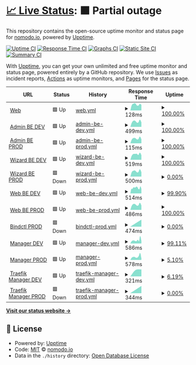 # [📈 Live Status](https://status.nomodo.io): <!--live status--> **🟧 Partial outage**

This repository contains the open-source uptime monitor and status page for [nomodo.io](https://nomodo.io), powered by [Upptime](https://github.com/upptime/upptime).

[![Uptime CI](https://github.com/nomodoio/bug-free-train/workflows/Uptime%20CI/badge.svg)](https://github.com/nomodoio/bug-free-train/actions?query=workflow%3A%22Uptime+CI%22)
[![Response Time CI](https://github.com/nomodoio/bug-free-train/workflows/Response%20Time%20CI/badge.svg)](https://github.com/nomodoio/bug-free-train/actions?query=workflow%3A%22Response+Time+CI%22)
[![Graphs CI](https://github.com/nomodoio/bug-free-train/workflows/Graphs%20CI/badge.svg)](https://github.com/nomodoio/bug-free-train/actions?query=workflow%3A%22Graphs+CI%22)
[![Static Site CI](https://github.com/nomodoio/bug-free-train/workflows/Static%20Site%20CI/badge.svg)](https://github.com/nomodoio/bug-free-train/actions?query=workflow%3A%22Static+Site+CI%22)
[![Summary CI](https://github.com/nomodoio/bug-free-train/workflows/Summary%20CI/badge.svg)](https://github.com/nomodoio/bug-free-train/actions?query=workflow%3A%22Summary+CI%22)

With [Upptime](https://upptime.js.org), you can get your own unlimited and free uptime monitor and status page, powered entirely by a GitHub repository. We use [Issues](https://github.com/nomodoio/bug-free-train/issues) as incident reports, [Actions](https://github.com/nomodoio/bug-free-train/actions) as uptime monitors, and [Pages](https://status.nomodo.io) for the status page.

<!--start: status pages-->
<!-- This summary is generated by Upptime (https://github.com/upptime/upptime) -->
<!-- Do not edit this manually, your changes will be overwritten -->
<!-- prettier-ignore -->
| URL | Status | History | Response Time | Uptime |
| --- | ------ | ------- | ------------- | ------ |
| <img alt="" src="https://icons.duckduckgo.com/ip3/nomodo.io.ico" height="13"> [Web](https://nomodo.io) | 🟩 Up | [web.yml](https://github.com/nomodoio/bug-free-train/commits/HEAD/history/web.yml) | <details><summary><img alt="Response time graph" src="./graphs/web/response-time-week.png" height="20"> 128ms</summary><br><a href="https://status.nomodo.io/history/web"><img alt="Response time 158" src="https://img.shields.io/endpoint?url=https%3A%2F%2Fraw.githubusercontent.com%2Fnomodoio%2Fbug-free-train%2FHEAD%2Fapi%2Fweb%2Fresponse-time.json"></a><br><a href="https://status.nomodo.io/history/web"><img alt="24-hour response time 121" src="https://img.shields.io/endpoint?url=https%3A%2F%2Fraw.githubusercontent.com%2Fnomodoio%2Fbug-free-train%2FHEAD%2Fapi%2Fweb%2Fresponse-time-day.json"></a><br><a href="https://status.nomodo.io/history/web"><img alt="7-day response time 128" src="https://img.shields.io/endpoint?url=https%3A%2F%2Fraw.githubusercontent.com%2Fnomodoio%2Fbug-free-train%2FHEAD%2Fapi%2Fweb%2Fresponse-time-week.json"></a><br><a href="https://status.nomodo.io/history/web"><img alt="30-day response time 152" src="https://img.shields.io/endpoint?url=https%3A%2F%2Fraw.githubusercontent.com%2Fnomodoio%2Fbug-free-train%2FHEAD%2Fapi%2Fweb%2Fresponse-time-month.json"></a><br><a href="https://status.nomodo.io/history/web"><img alt="1-year response time 158" src="https://img.shields.io/endpoint?url=https%3A%2F%2Fraw.githubusercontent.com%2Fnomodoio%2Fbug-free-train%2FHEAD%2Fapi%2Fweb%2Fresponse-time-year.json"></a></details> | <details><summary><a href="https://status.nomodo.io/history/web">100.00%</a></summary><a href="https://status.nomodo.io/history/web"><img alt="All-time uptime 100.00%" src="https://img.shields.io/endpoint?url=https%3A%2F%2Fraw.githubusercontent.com%2Fnomodoio%2Fbug-free-train%2FHEAD%2Fapi%2Fweb%2Fuptime.json"></a><br><a href="https://status.nomodo.io/history/web"><img alt="24-hour uptime 100.00%" src="https://img.shields.io/endpoint?url=https%3A%2F%2Fraw.githubusercontent.com%2Fnomodoio%2Fbug-free-train%2FHEAD%2Fapi%2Fweb%2Fuptime-day.json"></a><br><a href="https://status.nomodo.io/history/web"><img alt="7-day uptime 100.00%" src="https://img.shields.io/endpoint?url=https%3A%2F%2Fraw.githubusercontent.com%2Fnomodoio%2Fbug-free-train%2FHEAD%2Fapi%2Fweb%2Fuptime-week.json"></a><br><a href="https://status.nomodo.io/history/web"><img alt="30-day uptime 100.00%" src="https://img.shields.io/endpoint?url=https%3A%2F%2Fraw.githubusercontent.com%2Fnomodoio%2Fbug-free-train%2FHEAD%2Fapi%2Fweb%2Fuptime-month.json"></a><br><a href="https://status.nomodo.io/history/web"><img alt="1-year uptime 100.00%" src="https://img.shields.io/endpoint?url=https%3A%2F%2Fraw.githubusercontent.com%2Fnomodoio%2Fbug-free-train%2FHEAD%2Fapi%2Fweb%2Fuptime-year.json"></a></details>
| <img alt="" src="https://icons.duckduckgo.com/ip3/adminbe-prod.nomodo.io.ico" height="13"> [Admin BE DEV](https://adminbe-prod.nomodo.io/health) | 🟩 Up | [admin-be-dev.yml](https://github.com/nomodoio/bug-free-train/commits/HEAD/history/admin-be-dev.yml) | <details><summary><img alt="Response time graph" src="./graphs/admin-be-dev/response-time-week.png" height="20"> 499ms</summary><br><a href="https://status.nomodo.io/history/admin-be-dev"><img alt="Response time 548" src="https://img.shields.io/endpoint?url=https%3A%2F%2Fraw.githubusercontent.com%2Fnomodoio%2Fbug-free-train%2FHEAD%2Fapi%2Fadmin-be-dev%2Fresponse-time.json"></a><br><a href="https://status.nomodo.io/history/admin-be-dev"><img alt="24-hour response time 423" src="https://img.shields.io/endpoint?url=https%3A%2F%2Fraw.githubusercontent.com%2Fnomodoio%2Fbug-free-train%2FHEAD%2Fapi%2Fadmin-be-dev%2Fresponse-time-day.json"></a><br><a href="https://status.nomodo.io/history/admin-be-dev"><img alt="7-day response time 499" src="https://img.shields.io/endpoint?url=https%3A%2F%2Fraw.githubusercontent.com%2Fnomodoio%2Fbug-free-train%2FHEAD%2Fapi%2Fadmin-be-dev%2Fresponse-time-week.json"></a><br><a href="https://status.nomodo.io/history/admin-be-dev"><img alt="30-day response time 540" src="https://img.shields.io/endpoint?url=https%3A%2F%2Fraw.githubusercontent.com%2Fnomodoio%2Fbug-free-train%2FHEAD%2Fapi%2Fadmin-be-dev%2Fresponse-time-month.json"></a><br><a href="https://status.nomodo.io/history/admin-be-dev"><img alt="1-year response time 548" src="https://img.shields.io/endpoint?url=https%3A%2F%2Fraw.githubusercontent.com%2Fnomodoio%2Fbug-free-train%2FHEAD%2Fapi%2Fadmin-be-dev%2Fresponse-time-year.json"></a></details> | <details><summary><a href="https://status.nomodo.io/history/admin-be-dev">100.00%</a></summary><a href="https://status.nomodo.io/history/admin-be-dev"><img alt="All-time uptime 99.98%" src="https://img.shields.io/endpoint?url=https%3A%2F%2Fraw.githubusercontent.com%2Fnomodoio%2Fbug-free-train%2FHEAD%2Fapi%2Fadmin-be-dev%2Fuptime.json"></a><br><a href="https://status.nomodo.io/history/admin-be-dev"><img alt="24-hour uptime 100.00%" src="https://img.shields.io/endpoint?url=https%3A%2F%2Fraw.githubusercontent.com%2Fnomodoio%2Fbug-free-train%2FHEAD%2Fapi%2Fadmin-be-dev%2Fuptime-day.json"></a><br><a href="https://status.nomodo.io/history/admin-be-dev"><img alt="7-day uptime 100.00%" src="https://img.shields.io/endpoint?url=https%3A%2F%2Fraw.githubusercontent.com%2Fnomodoio%2Fbug-free-train%2FHEAD%2Fapi%2Fadmin-be-dev%2Fuptime-week.json"></a><br><a href="https://status.nomodo.io/history/admin-be-dev"><img alt="30-day uptime 100.00%" src="https://img.shields.io/endpoint?url=https%3A%2F%2Fraw.githubusercontent.com%2Fnomodoio%2Fbug-free-train%2FHEAD%2Fapi%2Fadmin-be-dev%2Fuptime-month.json"></a><br><a href="https://status.nomodo.io/history/admin-be-dev"><img alt="1-year uptime 99.98%" src="https://img.shields.io/endpoint?url=https%3A%2F%2Fraw.githubusercontent.com%2Fnomodoio%2Fbug-free-train%2FHEAD%2Fapi%2Fadmin-be-dev%2Fuptime-year.json"></a></details>
| <img alt="" src="https://icons.duckduckgo.com/ip3/adminbe-prod.nomodo.io.ico" height="13"> [Admin BE PROD](https://adminbe-prod.nomodo.io/health) | 🟩 Up | [admin-be-prod.yml](https://github.com/nomodoio/bug-free-train/commits/HEAD/history/admin-be-prod.yml) | <details><summary><img alt="Response time graph" src="./graphs/admin-be-prod/response-time-week.png" height="20"> 115ms</summary><br><a href="https://status.nomodo.io/history/admin-be-prod"><img alt="Response time 127" src="https://img.shields.io/endpoint?url=https%3A%2F%2Fraw.githubusercontent.com%2Fnomodoio%2Fbug-free-train%2FHEAD%2Fapi%2Fadmin-be-prod%2Fresponse-time.json"></a><br><a href="https://status.nomodo.io/history/admin-be-prod"><img alt="24-hour response time 97" src="https://img.shields.io/endpoint?url=https%3A%2F%2Fraw.githubusercontent.com%2Fnomodoio%2Fbug-free-train%2FHEAD%2Fapi%2Fadmin-be-prod%2Fresponse-time-day.json"></a><br><a href="https://status.nomodo.io/history/admin-be-prod"><img alt="7-day response time 115" src="https://img.shields.io/endpoint?url=https%3A%2F%2Fraw.githubusercontent.com%2Fnomodoio%2Fbug-free-train%2FHEAD%2Fapi%2Fadmin-be-prod%2Fresponse-time-week.json"></a><br><a href="https://status.nomodo.io/history/admin-be-prod"><img alt="30-day response time 125" src="https://img.shields.io/endpoint?url=https%3A%2F%2Fraw.githubusercontent.com%2Fnomodoio%2Fbug-free-train%2FHEAD%2Fapi%2Fadmin-be-prod%2Fresponse-time-month.json"></a><br><a href="https://status.nomodo.io/history/admin-be-prod"><img alt="1-year response time 127" src="https://img.shields.io/endpoint?url=https%3A%2F%2Fraw.githubusercontent.com%2Fnomodoio%2Fbug-free-train%2FHEAD%2Fapi%2Fadmin-be-prod%2Fresponse-time-year.json"></a></details> | <details><summary><a href="https://status.nomodo.io/history/admin-be-prod">100.00%</a></summary><a href="https://status.nomodo.io/history/admin-be-prod"><img alt="All-time uptime 99.98%" src="https://img.shields.io/endpoint?url=https%3A%2F%2Fraw.githubusercontent.com%2Fnomodoio%2Fbug-free-train%2FHEAD%2Fapi%2Fadmin-be-prod%2Fuptime.json"></a><br><a href="https://status.nomodo.io/history/admin-be-prod"><img alt="24-hour uptime 100.00%" src="https://img.shields.io/endpoint?url=https%3A%2F%2Fraw.githubusercontent.com%2Fnomodoio%2Fbug-free-train%2FHEAD%2Fapi%2Fadmin-be-prod%2Fuptime-day.json"></a><br><a href="https://status.nomodo.io/history/admin-be-prod"><img alt="7-day uptime 100.00%" src="https://img.shields.io/endpoint?url=https%3A%2F%2Fraw.githubusercontent.com%2Fnomodoio%2Fbug-free-train%2FHEAD%2Fapi%2Fadmin-be-prod%2Fuptime-week.json"></a><br><a href="https://status.nomodo.io/history/admin-be-prod"><img alt="30-day uptime 100.00%" src="https://img.shields.io/endpoint?url=https%3A%2F%2Fraw.githubusercontent.com%2Fnomodoio%2Fbug-free-train%2FHEAD%2Fapi%2Fadmin-be-prod%2Fuptime-month.json"></a><br><a href="https://status.nomodo.io/history/admin-be-prod"><img alt="1-year uptime 99.98%" src="https://img.shields.io/endpoint?url=https%3A%2F%2Fraw.githubusercontent.com%2Fnomodoio%2Fbug-free-train%2FHEAD%2Fapi%2Fadmin-be-prod%2Fuptime-year.json"></a></details>
| <img alt="" src="https://icons.duckduckgo.com/ip3/wizardbe-dev.nomodo.io.ico" height="13"> [Wizard BE DEV](https://wizardbe-dev.nomodo.io/health) | 🟩 Up | [wizard-be-dev.yml](https://github.com/nomodoio/bug-free-train/commits/HEAD/history/wizard-be-dev.yml) | <details><summary><img alt="Response time graph" src="./graphs/wizard-be-dev/response-time-week.png" height="20"> 519ms</summary><br><a href="https://status.nomodo.io/history/wizard-be-dev"><img alt="Response time 546" src="https://img.shields.io/endpoint?url=https%3A%2F%2Fraw.githubusercontent.com%2Fnomodoio%2Fbug-free-train%2FHEAD%2Fapi%2Fwizard-be-dev%2Fresponse-time.json"></a><br><a href="https://status.nomodo.io/history/wizard-be-dev"><img alt="24-hour response time 432" src="https://img.shields.io/endpoint?url=https%3A%2F%2Fraw.githubusercontent.com%2Fnomodoio%2Fbug-free-train%2FHEAD%2Fapi%2Fwizard-be-dev%2Fresponse-time-day.json"></a><br><a href="https://status.nomodo.io/history/wizard-be-dev"><img alt="7-day response time 519" src="https://img.shields.io/endpoint?url=https%3A%2F%2Fraw.githubusercontent.com%2Fnomodoio%2Fbug-free-train%2FHEAD%2Fapi%2Fwizard-be-dev%2Fresponse-time-week.json"></a><br><a href="https://status.nomodo.io/history/wizard-be-dev"><img alt="30-day response time 546" src="https://img.shields.io/endpoint?url=https%3A%2F%2Fraw.githubusercontent.com%2Fnomodoio%2Fbug-free-train%2FHEAD%2Fapi%2Fwizard-be-dev%2Fresponse-time-month.json"></a><br><a href="https://status.nomodo.io/history/wizard-be-dev"><img alt="1-year response time 546" src="https://img.shields.io/endpoint?url=https%3A%2F%2Fraw.githubusercontent.com%2Fnomodoio%2Fbug-free-train%2FHEAD%2Fapi%2Fwizard-be-dev%2Fresponse-time-year.json"></a></details> | <details><summary><a href="https://status.nomodo.io/history/wizard-be-dev">100.00%</a></summary><a href="https://status.nomodo.io/history/wizard-be-dev"><img alt="All-time uptime 99.97%" src="https://img.shields.io/endpoint?url=https%3A%2F%2Fraw.githubusercontent.com%2Fnomodoio%2Fbug-free-train%2FHEAD%2Fapi%2Fwizard-be-dev%2Fuptime.json"></a><br><a href="https://status.nomodo.io/history/wizard-be-dev"><img alt="24-hour uptime 100.00%" src="https://img.shields.io/endpoint?url=https%3A%2F%2Fraw.githubusercontent.com%2Fnomodoio%2Fbug-free-train%2FHEAD%2Fapi%2Fwizard-be-dev%2Fuptime-day.json"></a><br><a href="https://status.nomodo.io/history/wizard-be-dev"><img alt="7-day uptime 100.00%" src="https://img.shields.io/endpoint?url=https%3A%2F%2Fraw.githubusercontent.com%2Fnomodoio%2Fbug-free-train%2FHEAD%2Fapi%2Fwizard-be-dev%2Fuptime-week.json"></a><br><a href="https://status.nomodo.io/history/wizard-be-dev"><img alt="30-day uptime 99.98%" src="https://img.shields.io/endpoint?url=https%3A%2F%2Fraw.githubusercontent.com%2Fnomodoio%2Fbug-free-train%2FHEAD%2Fapi%2Fwizard-be-dev%2Fuptime-month.json"></a><br><a href="https://status.nomodo.io/history/wizard-be-dev"><img alt="1-year uptime 99.97%" src="https://img.shields.io/endpoint?url=https%3A%2F%2Fraw.githubusercontent.com%2Fnomodoio%2Fbug-free-train%2FHEAD%2Fapi%2Fwizard-be-dev%2Fuptime-year.json"></a></details>
| <img alt="" src="https://icons.duckduckgo.com/ip3/wizardbe-prod.nomodo.io.ico" height="13"> [Wizard BE PROD](https://wizardbe-prod.nomodo.io/health) | 🟥 Down | [wizard-be-prod.yml](https://github.com/nomodoio/bug-free-train/commits/HEAD/history/wizard-be-prod.yml) | <details><summary><img alt="Response time graph" src="./graphs/wizard-be-prod/response-time-week.png" height="20"> 500ms</summary><br><a href="https://status.nomodo.io/history/wizard-be-prod"><img alt="Response time 545" src="https://img.shields.io/endpoint?url=https%3A%2F%2Fraw.githubusercontent.com%2Fnomodoio%2Fbug-free-train%2FHEAD%2Fapi%2Fwizard-be-prod%2Fresponse-time.json"></a><br><a href="https://status.nomodo.io/history/wizard-be-prod"><img alt="24-hour response time 415" src="https://img.shields.io/endpoint?url=https%3A%2F%2Fraw.githubusercontent.com%2Fnomodoio%2Fbug-free-train%2FHEAD%2Fapi%2Fwizard-be-prod%2Fresponse-time-day.json"></a><br><a href="https://status.nomodo.io/history/wizard-be-prod"><img alt="7-day response time 500" src="https://img.shields.io/endpoint?url=https%3A%2F%2Fraw.githubusercontent.com%2Fnomodoio%2Fbug-free-train%2FHEAD%2Fapi%2Fwizard-be-prod%2Fresponse-time-week.json"></a><br><a href="https://status.nomodo.io/history/wizard-be-prod"><img alt="30-day response time 540" src="https://img.shields.io/endpoint?url=https%3A%2F%2Fraw.githubusercontent.com%2Fnomodoio%2Fbug-free-train%2FHEAD%2Fapi%2Fwizard-be-prod%2Fresponse-time-month.json"></a><br><a href="https://status.nomodo.io/history/wizard-be-prod"><img alt="1-year response time 545" src="https://img.shields.io/endpoint?url=https%3A%2F%2Fraw.githubusercontent.com%2Fnomodoio%2Fbug-free-train%2FHEAD%2Fapi%2Fwizard-be-prod%2Fresponse-time-year.json"></a></details> | <details><summary><a href="https://status.nomodo.io/history/wizard-be-prod">0.00%</a></summary><a href="https://status.nomodo.io/history/wizard-be-prod"><img alt="All-time uptime 68.68%" src="https://img.shields.io/endpoint?url=https%3A%2F%2Fraw.githubusercontent.com%2Fnomodoio%2Fbug-free-train%2FHEAD%2Fapi%2Fwizard-be-prod%2Fuptime.json"></a><br><a href="https://status.nomodo.io/history/wizard-be-prod"><img alt="24-hour uptime 0.00%" src="https://img.shields.io/endpoint?url=https%3A%2F%2Fraw.githubusercontent.com%2Fnomodoio%2Fbug-free-train%2FHEAD%2Fapi%2Fwizard-be-prod%2Fuptime-day.json"></a><br><a href="https://status.nomodo.io/history/wizard-be-prod"><img alt="7-day uptime 0.00%" src="https://img.shields.io/endpoint?url=https%3A%2F%2Fraw.githubusercontent.com%2Fnomodoio%2Fbug-free-train%2FHEAD%2Fapi%2Fwizard-be-prod%2Fuptime-week.json"></a><br><a href="https://status.nomodo.io/history/wizard-be-prod"><img alt="30-day uptime 29.69%" src="https://img.shields.io/endpoint?url=https%3A%2F%2Fraw.githubusercontent.com%2Fnomodoio%2Fbug-free-train%2FHEAD%2Fapi%2Fwizard-be-prod%2Fuptime-month.json"></a><br><a href="https://status.nomodo.io/history/wizard-be-prod"><img alt="1-year uptime 68.68%" src="https://img.shields.io/endpoint?url=https%3A%2F%2Fraw.githubusercontent.com%2Fnomodoio%2Fbug-free-train%2FHEAD%2Fapi%2Fwizard-be-prod%2Fuptime-year.json"></a></details>
| <img alt="" src="https://icons.duckduckgo.com/ip3/webbe-dev.nomodo.io.ico" height="13"> [Web BE DEV](https://webbe-dev.nomodo.io/health) | 🟩 Up | [web-be-dev.yml](https://github.com/nomodoio/bug-free-train/commits/HEAD/history/web-be-dev.yml) | <details><summary><img alt="Response time graph" src="./graphs/web-be-dev/response-time-week.png" height="20"> 514ms</summary><br><a href="https://status.nomodo.io/history/web-be-dev"><img alt="Response time 549" src="https://img.shields.io/endpoint?url=https%3A%2F%2Fraw.githubusercontent.com%2Fnomodoio%2Fbug-free-train%2FHEAD%2Fapi%2Fweb-be-dev%2Fresponse-time.json"></a><br><a href="https://status.nomodo.io/history/web-be-dev"><img alt="24-hour response time 414" src="https://img.shields.io/endpoint?url=https%3A%2F%2Fraw.githubusercontent.com%2Fnomodoio%2Fbug-free-train%2FHEAD%2Fapi%2Fweb-be-dev%2Fresponse-time-day.json"></a><br><a href="https://status.nomodo.io/history/web-be-dev"><img alt="7-day response time 514" src="https://img.shields.io/endpoint?url=https%3A%2F%2Fraw.githubusercontent.com%2Fnomodoio%2Fbug-free-train%2FHEAD%2Fapi%2Fweb-be-dev%2Fresponse-time-week.json"></a><br><a href="https://status.nomodo.io/history/web-be-dev"><img alt="30-day response time 551" src="https://img.shields.io/endpoint?url=https%3A%2F%2Fraw.githubusercontent.com%2Fnomodoio%2Fbug-free-train%2FHEAD%2Fapi%2Fweb-be-dev%2Fresponse-time-month.json"></a><br><a href="https://status.nomodo.io/history/web-be-dev"><img alt="1-year response time 549" src="https://img.shields.io/endpoint?url=https%3A%2F%2Fraw.githubusercontent.com%2Fnomodoio%2Fbug-free-train%2FHEAD%2Fapi%2Fweb-be-dev%2Fresponse-time-year.json"></a></details> | <details><summary><a href="https://status.nomodo.io/history/web-be-dev">99.90%</a></summary><a href="https://status.nomodo.io/history/web-be-dev"><img alt="All-time uptime 99.97%" src="https://img.shields.io/endpoint?url=https%3A%2F%2Fraw.githubusercontent.com%2Fnomodoio%2Fbug-free-train%2FHEAD%2Fapi%2Fweb-be-dev%2Fuptime.json"></a><br><a href="https://status.nomodo.io/history/web-be-dev"><img alt="24-hour uptime 100.00%" src="https://img.shields.io/endpoint?url=https%3A%2F%2Fraw.githubusercontent.com%2Fnomodoio%2Fbug-free-train%2FHEAD%2Fapi%2Fweb-be-dev%2Fuptime-day.json"></a><br><a href="https://status.nomodo.io/history/web-be-dev"><img alt="7-day uptime 99.90%" src="https://img.shields.io/endpoint?url=https%3A%2F%2Fraw.githubusercontent.com%2Fnomodoio%2Fbug-free-train%2FHEAD%2Fapi%2Fweb-be-dev%2Fuptime-week.json"></a><br><a href="https://status.nomodo.io/history/web-be-dev"><img alt="30-day uptime 99.98%" src="https://img.shields.io/endpoint?url=https%3A%2F%2Fraw.githubusercontent.com%2Fnomodoio%2Fbug-free-train%2FHEAD%2Fapi%2Fweb-be-dev%2Fuptime-month.json"></a><br><a href="https://status.nomodo.io/history/web-be-dev"><img alt="1-year uptime 99.97%" src="https://img.shields.io/endpoint?url=https%3A%2F%2Fraw.githubusercontent.com%2Fnomodoio%2Fbug-free-train%2FHEAD%2Fapi%2Fweb-be-dev%2Fuptime-year.json"></a></details>
| <img alt="" src="https://icons.duckduckgo.com/ip3/webbe-prod.nomodo.io.ico" height="13"> [Web BE PROD](https://webbe-prod.nomodo.io/health) | 🟩 Up | [web-be-prod.yml](https://github.com/nomodoio/bug-free-train/commits/HEAD/history/web-be-prod.yml) | <details><summary><img alt="Response time graph" src="./graphs/web-be-prod/response-time-week.png" height="20"> 486ms</summary><br><a href="https://status.nomodo.io/history/web-be-prod"><img alt="Response time 536" src="https://img.shields.io/endpoint?url=https%3A%2F%2Fraw.githubusercontent.com%2Fnomodoio%2Fbug-free-train%2FHEAD%2Fapi%2Fweb-be-prod%2Fresponse-time.json"></a><br><a href="https://status.nomodo.io/history/web-be-prod"><img alt="24-hour response time 410" src="https://img.shields.io/endpoint?url=https%3A%2F%2Fraw.githubusercontent.com%2Fnomodoio%2Fbug-free-train%2FHEAD%2Fapi%2Fweb-be-prod%2Fresponse-time-day.json"></a><br><a href="https://status.nomodo.io/history/web-be-prod"><img alt="7-day response time 486" src="https://img.shields.io/endpoint?url=https%3A%2F%2Fraw.githubusercontent.com%2Fnomodoio%2Fbug-free-train%2FHEAD%2Fapi%2Fweb-be-prod%2Fresponse-time-week.json"></a><br><a href="https://status.nomodo.io/history/web-be-prod"><img alt="30-day response time 523" src="https://img.shields.io/endpoint?url=https%3A%2F%2Fraw.githubusercontent.com%2Fnomodoio%2Fbug-free-train%2FHEAD%2Fapi%2Fweb-be-prod%2Fresponse-time-month.json"></a><br><a href="https://status.nomodo.io/history/web-be-prod"><img alt="1-year response time 536" src="https://img.shields.io/endpoint?url=https%3A%2F%2Fraw.githubusercontent.com%2Fnomodoio%2Fbug-free-train%2FHEAD%2Fapi%2Fweb-be-prod%2Fresponse-time-year.json"></a></details> | <details><summary><a href="https://status.nomodo.io/history/web-be-prod">100.00%</a></summary><a href="https://status.nomodo.io/history/web-be-prod"><img alt="All-time uptime 99.98%" src="https://img.shields.io/endpoint?url=https%3A%2F%2Fraw.githubusercontent.com%2Fnomodoio%2Fbug-free-train%2FHEAD%2Fapi%2Fweb-be-prod%2Fuptime.json"></a><br><a href="https://status.nomodo.io/history/web-be-prod"><img alt="24-hour uptime 100.00%" src="https://img.shields.io/endpoint?url=https%3A%2F%2Fraw.githubusercontent.com%2Fnomodoio%2Fbug-free-train%2FHEAD%2Fapi%2Fweb-be-prod%2Fuptime-day.json"></a><br><a href="https://status.nomodo.io/history/web-be-prod"><img alt="7-day uptime 100.00%" src="https://img.shields.io/endpoint?url=https%3A%2F%2Fraw.githubusercontent.com%2Fnomodoio%2Fbug-free-train%2FHEAD%2Fapi%2Fweb-be-prod%2Fuptime-week.json"></a><br><a href="https://status.nomodo.io/history/web-be-prod"><img alt="30-day uptime 100.00%" src="https://img.shields.io/endpoint?url=https%3A%2F%2Fraw.githubusercontent.com%2Fnomodoio%2Fbug-free-train%2FHEAD%2Fapi%2Fweb-be-prod%2Fuptime-month.json"></a><br><a href="https://status.nomodo.io/history/web-be-prod"><img alt="1-year uptime 99.98%" src="https://img.shields.io/endpoint?url=https%3A%2F%2Fraw.githubusercontent.com%2Fnomodoio%2Fbug-free-train%2FHEAD%2Fapi%2Fweb-be-prod%2Fuptime-year.json"></a></details>
| <img alt="" src="https://icons.duckduckgo.com/ip3/bindctl.nomodo.io.ico" height="13"> [Bindctl PROD](https://bindctl.nomodo.io/health) | 🟥 Down | [bindctl-prod.yml](https://github.com/nomodoio/bug-free-train/commits/HEAD/history/bindctl-prod.yml) | <details><summary><img alt="Response time graph" src="./graphs/bindctl-prod/response-time-week.png" height="20"> 474ms</summary><br><a href="https://status.nomodo.io/history/bindctl-prod"><img alt="Response time 547" src="https://img.shields.io/endpoint?url=https%3A%2F%2Fraw.githubusercontent.com%2Fnomodoio%2Fbug-free-train%2FHEAD%2Fapi%2Fbindctl-prod%2Fresponse-time.json"></a><br><a href="https://status.nomodo.io/history/bindctl-prod"><img alt="24-hour response time 474" src="https://img.shields.io/endpoint?url=https%3A%2F%2Fraw.githubusercontent.com%2Fnomodoio%2Fbug-free-train%2FHEAD%2Fapi%2Fbindctl-prod%2Fresponse-time-day.json"></a><br><a href="https://status.nomodo.io/history/bindctl-prod"><img alt="7-day response time 474" src="https://img.shields.io/endpoint?url=https%3A%2F%2Fraw.githubusercontent.com%2Fnomodoio%2Fbug-free-train%2FHEAD%2Fapi%2Fbindctl-prod%2Fresponse-time-week.json"></a><br><a href="https://status.nomodo.io/history/bindctl-prod"><img alt="30-day response time 474" src="https://img.shields.io/endpoint?url=https%3A%2F%2Fraw.githubusercontent.com%2Fnomodoio%2Fbug-free-train%2FHEAD%2Fapi%2Fbindctl-prod%2Fresponse-time-month.json"></a><br><a href="https://status.nomodo.io/history/bindctl-prod"><img alt="1-year response time 547" src="https://img.shields.io/endpoint?url=https%3A%2F%2Fraw.githubusercontent.com%2Fnomodoio%2Fbug-free-train%2FHEAD%2Fapi%2Fbindctl-prod%2Fresponse-time-year.json"></a></details> | <details><summary><a href="https://status.nomodo.io/history/bindctl-prod">0.00%</a></summary><a href="https://status.nomodo.io/history/bindctl-prod"><img alt="All-time uptime 38.38%" src="https://img.shields.io/endpoint?url=https%3A%2F%2Fraw.githubusercontent.com%2Fnomodoio%2Fbug-free-train%2FHEAD%2Fapi%2Fbindctl-prod%2Fuptime.json"></a><br><a href="https://status.nomodo.io/history/bindctl-prod"><img alt="24-hour uptime 0.00%" src="https://img.shields.io/endpoint?url=https%3A%2F%2Fraw.githubusercontent.com%2Fnomodoio%2Fbug-free-train%2FHEAD%2Fapi%2Fbindctl-prod%2Fuptime-day.json"></a><br><a href="https://status.nomodo.io/history/bindctl-prod"><img alt="7-day uptime 0.00%" src="https://img.shields.io/endpoint?url=https%3A%2F%2Fraw.githubusercontent.com%2Fnomodoio%2Fbug-free-train%2FHEAD%2Fapi%2Fbindctl-prod%2Fuptime-week.json"></a><br><a href="https://status.nomodo.io/history/bindctl-prod"><img alt="30-day uptime 7.96%" src="https://img.shields.io/endpoint?url=https%3A%2F%2Fraw.githubusercontent.com%2Fnomodoio%2Fbug-free-train%2FHEAD%2Fapi%2Fbindctl-prod%2Fuptime-month.json"></a><br><a href="https://status.nomodo.io/history/bindctl-prod"><img alt="1-year uptime 38.38%" src="https://img.shields.io/endpoint?url=https%3A%2F%2Fraw.githubusercontent.com%2Fnomodoio%2Fbug-free-train%2FHEAD%2Fapi%2Fbindctl-prod%2Fuptime-year.json"></a></details>
| <img alt="" src="https://icons.duckduckgo.com/ip3/mngr-dev.nomodo.io.ico" height="13"> [Manager DEV](https://mngr-dev.nomodo.io/health) | 🟩 Up | [manager-dev.yml](https://github.com/nomodoio/bug-free-train/commits/HEAD/history/manager-dev.yml) | <details><summary><img alt="Response time graph" src="./graphs/manager-dev/response-time-week.png" height="20"> 586ms</summary><br><a href="https://status.nomodo.io/history/manager-dev"><img alt="Response time 543" src="https://img.shields.io/endpoint?url=https%3A%2F%2Fraw.githubusercontent.com%2Fnomodoio%2Fbug-free-train%2FHEAD%2Fapi%2Fmanager-dev%2Fresponse-time.json"></a><br><a href="https://status.nomodo.io/history/manager-dev"><img alt="24-hour response time 732" src="https://img.shields.io/endpoint?url=https%3A%2F%2Fraw.githubusercontent.com%2Fnomodoio%2Fbug-free-train%2FHEAD%2Fapi%2Fmanager-dev%2Fresponse-time-day.json"></a><br><a href="https://status.nomodo.io/history/manager-dev"><img alt="7-day response time 586" src="https://img.shields.io/endpoint?url=https%3A%2F%2Fraw.githubusercontent.com%2Fnomodoio%2Fbug-free-train%2FHEAD%2Fapi%2Fmanager-dev%2Fresponse-time-week.json"></a><br><a href="https://status.nomodo.io/history/manager-dev"><img alt="30-day response time 542" src="https://img.shields.io/endpoint?url=https%3A%2F%2Fraw.githubusercontent.com%2Fnomodoio%2Fbug-free-train%2FHEAD%2Fapi%2Fmanager-dev%2Fresponse-time-month.json"></a><br><a href="https://status.nomodo.io/history/manager-dev"><img alt="1-year response time 543" src="https://img.shields.io/endpoint?url=https%3A%2F%2Fraw.githubusercontent.com%2Fnomodoio%2Fbug-free-train%2FHEAD%2Fapi%2Fmanager-dev%2Fresponse-time-year.json"></a></details> | <details><summary><a href="https://status.nomodo.io/history/manager-dev">99.11%</a></summary><a href="https://status.nomodo.io/history/manager-dev"><img alt="All-time uptime 61.03%" src="https://img.shields.io/endpoint?url=https%3A%2F%2Fraw.githubusercontent.com%2Fnomodoio%2Fbug-free-train%2FHEAD%2Fapi%2Fmanager-dev%2Fuptime.json"></a><br><a href="https://status.nomodo.io/history/manager-dev"><img alt="24-hour uptime 93.74%" src="https://img.shields.io/endpoint?url=https%3A%2F%2Fraw.githubusercontent.com%2Fnomodoio%2Fbug-free-train%2FHEAD%2Fapi%2Fmanager-dev%2Fuptime-day.json"></a><br><a href="https://status.nomodo.io/history/manager-dev"><img alt="7-day uptime 99.11%" src="https://img.shields.io/endpoint?url=https%3A%2F%2Fraw.githubusercontent.com%2Fnomodoio%2Fbug-free-train%2FHEAD%2Fapi%2Fmanager-dev%2Fuptime-week.json"></a><br><a href="https://status.nomodo.io/history/manager-dev"><img alt="30-day uptime 78.16%" src="https://img.shields.io/endpoint?url=https%3A%2F%2Fraw.githubusercontent.com%2Fnomodoio%2Fbug-free-train%2FHEAD%2Fapi%2Fmanager-dev%2Fuptime-month.json"></a><br><a href="https://status.nomodo.io/history/manager-dev"><img alt="1-year uptime 61.03%" src="https://img.shields.io/endpoint?url=https%3A%2F%2Fraw.githubusercontent.com%2Fnomodoio%2Fbug-free-train%2FHEAD%2Fapi%2Fmanager-dev%2Fuptime-year.json"></a></details>
| <img alt="" src="https://icons.duckduckgo.com/ip3/mngr-prod.nomodo.io.ico" height="13"> [Manager PROD](https://mngr-prod.nomodo.io/health) | 🟩 Up | [manager-prod.yml](https://github.com/nomodoio/bug-free-train/commits/HEAD/history/manager-prod.yml) | <details><summary><img alt="Response time graph" src="./graphs/manager-prod/response-time-week.png" height="20"> 578ms</summary><br><a href="https://status.nomodo.io/history/manager-prod"><img alt="Response time 550" src="https://img.shields.io/endpoint?url=https%3A%2F%2Fraw.githubusercontent.com%2Fnomodoio%2Fbug-free-train%2FHEAD%2Fapi%2Fmanager-prod%2Fresponse-time.json"></a><br><a href="https://status.nomodo.io/history/manager-prod"><img alt="24-hour response time 778" src="https://img.shields.io/endpoint?url=https%3A%2F%2Fraw.githubusercontent.com%2Fnomodoio%2Fbug-free-train%2FHEAD%2Fapi%2Fmanager-prod%2Fresponse-time-day.json"></a><br><a href="https://status.nomodo.io/history/manager-prod"><img alt="7-day response time 578" src="https://img.shields.io/endpoint?url=https%3A%2F%2Fraw.githubusercontent.com%2Fnomodoio%2Fbug-free-train%2FHEAD%2Fapi%2Fmanager-prod%2Fresponse-time-week.json"></a><br><a href="https://status.nomodo.io/history/manager-prod"><img alt="30-day response time 555" src="https://img.shields.io/endpoint?url=https%3A%2F%2Fraw.githubusercontent.com%2Fnomodoio%2Fbug-free-train%2FHEAD%2Fapi%2Fmanager-prod%2Fresponse-time-month.json"></a><br><a href="https://status.nomodo.io/history/manager-prod"><img alt="1-year response time 550" src="https://img.shields.io/endpoint?url=https%3A%2F%2Fraw.githubusercontent.com%2Fnomodoio%2Fbug-free-train%2FHEAD%2Fapi%2Fmanager-prod%2Fresponse-time-year.json"></a></details> | <details><summary><a href="https://status.nomodo.io/history/manager-prod">5.10%</a></summary><a href="https://status.nomodo.io/history/manager-prod"><img alt="All-time uptime 29.90%" src="https://img.shields.io/endpoint?url=https%3A%2F%2Fraw.githubusercontent.com%2Fnomodoio%2Fbug-free-train%2FHEAD%2Fapi%2Fmanager-prod%2Fuptime.json"></a><br><a href="https://status.nomodo.io/history/manager-prod"><img alt="24-hour uptime 35.68%" src="https://img.shields.io/endpoint?url=https%3A%2F%2Fraw.githubusercontent.com%2Fnomodoio%2Fbug-free-train%2FHEAD%2Fapi%2Fmanager-prod%2Fuptime-day.json"></a><br><a href="https://status.nomodo.io/history/manager-prod"><img alt="7-day uptime 5.10%" src="https://img.shields.io/endpoint?url=https%3A%2F%2Fraw.githubusercontent.com%2Fnomodoio%2Fbug-free-train%2FHEAD%2Fapi%2Fmanager-prod%2Fuptime-week.json"></a><br><a href="https://status.nomodo.io/history/manager-prod"><img alt="30-day uptime 9.16%" src="https://img.shields.io/endpoint?url=https%3A%2F%2Fraw.githubusercontent.com%2Fnomodoio%2Fbug-free-train%2FHEAD%2Fapi%2Fmanager-prod%2Fuptime-month.json"></a><br><a href="https://status.nomodo.io/history/manager-prod"><img alt="1-year uptime 29.90%" src="https://img.shields.io/endpoint?url=https%3A%2F%2Fraw.githubusercontent.com%2Fnomodoio%2Fbug-free-train%2FHEAD%2Fapi%2Fmanager-prod%2Fuptime-year.json"></a></details>
| <img alt="" src="https://icons.duckduckgo.com/ip3/t1-dev.nomodo.io.ico" height="13"> [Traefik Manager DEV](https://t1-dev.nomodo.io/health) | 🟩 Up | [traefik-manager-dev.yml](https://github.com/nomodoio/bug-free-train/commits/HEAD/history/traefik-manager-dev.yml) | <details><summary><img alt="Response time graph" src="./graphs/traefik-manager-dev/response-time-week.png" height="20"> 321ms</summary><br><a href="https://status.nomodo.io/history/traefik-manager-dev"><img alt="Response time 425" src="https://img.shields.io/endpoint?url=https%3A%2F%2Fraw.githubusercontent.com%2Fnomodoio%2Fbug-free-train%2FHEAD%2Fapi%2Ftraefik-manager-dev%2Fresponse-time.json"></a><br><a href="https://status.nomodo.io/history/traefik-manager-dev"><img alt="24-hour response time 321" src="https://img.shields.io/endpoint?url=https%3A%2F%2Fraw.githubusercontent.com%2Fnomodoio%2Fbug-free-train%2FHEAD%2Fapi%2Ftraefik-manager-dev%2Fresponse-time-day.json"></a><br><a href="https://status.nomodo.io/history/traefik-manager-dev"><img alt="7-day response time 321" src="https://img.shields.io/endpoint?url=https%3A%2F%2Fraw.githubusercontent.com%2Fnomodoio%2Fbug-free-train%2FHEAD%2Fapi%2Ftraefik-manager-dev%2Fresponse-time-week.json"></a><br><a href="https://status.nomodo.io/history/traefik-manager-dev"><img alt="30-day response time 424" src="https://img.shields.io/endpoint?url=https%3A%2F%2Fraw.githubusercontent.com%2Fnomodoio%2Fbug-free-train%2FHEAD%2Fapi%2Ftraefik-manager-dev%2Fresponse-time-month.json"></a><br><a href="https://status.nomodo.io/history/traefik-manager-dev"><img alt="1-year response time 425" src="https://img.shields.io/endpoint?url=https%3A%2F%2Fraw.githubusercontent.com%2Fnomodoio%2Fbug-free-train%2FHEAD%2Fapi%2Ftraefik-manager-dev%2Fresponse-time-year.json"></a></details> | <details><summary><a href="https://status.nomodo.io/history/traefik-manager-dev">6.19%</a></summary><a href="https://status.nomodo.io/history/traefik-manager-dev"><img alt="All-time uptime 58.56%" src="https://img.shields.io/endpoint?url=https%3A%2F%2Fraw.githubusercontent.com%2Fnomodoio%2Fbug-free-train%2FHEAD%2Fapi%2Ftraefik-manager-dev%2Fuptime.json"></a><br><a href="https://status.nomodo.io/history/traefik-manager-dev"><img alt="24-hour uptime 43.31%" src="https://img.shields.io/endpoint?url=https%3A%2F%2Fraw.githubusercontent.com%2Fnomodoio%2Fbug-free-train%2FHEAD%2Fapi%2Ftraefik-manager-dev%2Fuptime-day.json"></a><br><a href="https://status.nomodo.io/history/traefik-manager-dev"><img alt="7-day uptime 6.19%" src="https://img.shields.io/endpoint?url=https%3A%2F%2Fraw.githubusercontent.com%2Fnomodoio%2Fbug-free-train%2FHEAD%2Fapi%2Ftraefik-manager-dev%2Fuptime-week.json"></a><br><a href="https://status.nomodo.io/history/traefik-manager-dev"><img alt="30-day uptime 44.56%" src="https://img.shields.io/endpoint?url=https%3A%2F%2Fraw.githubusercontent.com%2Fnomodoio%2Fbug-free-train%2FHEAD%2Fapi%2Ftraefik-manager-dev%2Fuptime-month.json"></a><br><a href="https://status.nomodo.io/history/traefik-manager-dev"><img alt="1-year uptime 58.56%" src="https://img.shields.io/endpoint?url=https%3A%2F%2Fraw.githubusercontent.com%2Fnomodoio%2Fbug-free-train%2FHEAD%2Fapi%2Ftraefik-manager-dev%2Fuptime-year.json"></a></details>
| <img alt="" src="https://icons.duckduckgo.com/ip3/t1-prod.nomodo.io.ico" height="13"> [Traefik Manager PROD](https://t1-prod.nomodo.io/health) | 🟥 Down | [traefik-manager-prod.yml](https://github.com/nomodoio/bug-free-train/commits/HEAD/history/traefik-manager-prod.yml) | <details><summary><img alt="Response time graph" src="./graphs/traefik-manager-prod/response-time-week.png" height="20"> 344ms</summary><br><a href="https://status.nomodo.io/history/traefik-manager-prod"><img alt="Response time 416" src="https://img.shields.io/endpoint?url=https%3A%2F%2Fraw.githubusercontent.com%2Fnomodoio%2Fbug-free-train%2FHEAD%2Fapi%2Ftraefik-manager-prod%2Fresponse-time.json"></a><br><a href="https://status.nomodo.io/history/traefik-manager-prod"><img alt="24-hour response time 344" src="https://img.shields.io/endpoint?url=https%3A%2F%2Fraw.githubusercontent.com%2Fnomodoio%2Fbug-free-train%2FHEAD%2Fapi%2Ftraefik-manager-prod%2Fresponse-time-day.json"></a><br><a href="https://status.nomodo.io/history/traefik-manager-prod"><img alt="7-day response time 344" src="https://img.shields.io/endpoint?url=https%3A%2F%2Fraw.githubusercontent.com%2Fnomodoio%2Fbug-free-train%2FHEAD%2Fapi%2Ftraefik-manager-prod%2Fresponse-time-week.json"></a><br><a href="https://status.nomodo.io/history/traefik-manager-prod"><img alt="30-day response time 425" src="https://img.shields.io/endpoint?url=https%3A%2F%2Fraw.githubusercontent.com%2Fnomodoio%2Fbug-free-train%2FHEAD%2Fapi%2Ftraefik-manager-prod%2Fresponse-time-month.json"></a><br><a href="https://status.nomodo.io/history/traefik-manager-prod"><img alt="1-year response time 416" src="https://img.shields.io/endpoint?url=https%3A%2F%2Fraw.githubusercontent.com%2Fnomodoio%2Fbug-free-train%2FHEAD%2Fapi%2Ftraefik-manager-prod%2Fresponse-time-year.json"></a></details> | <details><summary><a href="https://status.nomodo.io/history/traefik-manager-prod">0.00%</a></summary><a href="https://status.nomodo.io/history/traefik-manager-prod"><img alt="All-time uptime 47.44%" src="https://img.shields.io/endpoint?url=https%3A%2F%2Fraw.githubusercontent.com%2Fnomodoio%2Fbug-free-train%2FHEAD%2Fapi%2Ftraefik-manager-prod%2Fuptime.json"></a><br><a href="https://status.nomodo.io/history/traefik-manager-prod"><img alt="24-hour uptime 0.00%" src="https://img.shields.io/endpoint?url=https%3A%2F%2Fraw.githubusercontent.com%2Fnomodoio%2Fbug-free-train%2FHEAD%2Fapi%2Ftraefik-manager-prod%2Fuptime-day.json"></a><br><a href="https://status.nomodo.io/history/traefik-manager-prod"><img alt="7-day uptime 0.00%" src="https://img.shields.io/endpoint?url=https%3A%2F%2Fraw.githubusercontent.com%2Fnomodoio%2Fbug-free-train%2FHEAD%2Fapi%2Ftraefik-manager-prod%2Fuptime-week.json"></a><br><a href="https://status.nomodo.io/history/traefik-manager-prod"><img alt="30-day uptime 29.69%" src="https://img.shields.io/endpoint?url=https%3A%2F%2Fraw.githubusercontent.com%2Fnomodoio%2Fbug-free-train%2FHEAD%2Fapi%2Ftraefik-manager-prod%2Fuptime-month.json"></a><br><a href="https://status.nomodo.io/history/traefik-manager-prod"><img alt="1-year uptime 47.44%" src="https://img.shields.io/endpoint?url=https%3A%2F%2Fraw.githubusercontent.com%2Fnomodoio%2Fbug-free-train%2FHEAD%2Fapi%2Ftraefik-manager-prod%2Fuptime-year.json"></a></details>

<!--end: status pages-->

[**Visit our status website →**](https://status.nomodo.io)

## 📄 License

- Powered by: [Upptime](https://github.com/upptime/upptime)
- Code: [MIT](./LICENSE) © [nomodo.io](https://nomodo.io)
- Data in the `./history` directory: [Open Database License](https://opendatacommons.org/licenses/odbl/1-0/)
